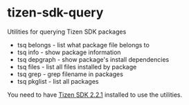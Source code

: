 tizen-sdk-query
===============

Utilities for querying Tizen SDK packages
- tsq belongs  - list what package file belongs to
- tsq info     - show package information
- tsq depgraph - show package's install dependencies
- tsq files    - list all files installed by package
- tsq grep     - grep filename in packages
- tsq pkglist  - list all packages

You need to have [Tizen SDK 2.2.1](https://developer.tizen.org/downloads/tizen-sdk) installed to use the utilities.
